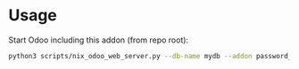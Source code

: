 # Usage

Start Odoo including this addon (from repo root):

```bash
python3 scripts/nix_odoo_web_server.py --db-name mydb --addon password_security
```
